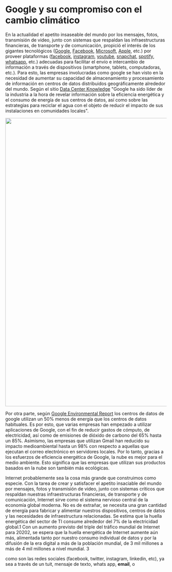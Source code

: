 # Google y su compromiso con el cambio climático
En la actualidad el apetito insaseable del mundo por los mensajes, fotos, transmisión de video, junto con sistemas que respaldan las infraestructuras financieras, de transporte y de comunicación, propició el interés de los gigantes tecnológicos ([Google](https://www.google.com), [Facebook](https://www.facebook.com), [Microsoft](https://www.microsoft.com), [Apple](http://www.apple.com), etc.) por proveer plataformas ([facebook](https://www.facebook.com), [instagram](https://www.instagram.com/), [youtube](http://www.youtube.com), [snapchat](https://www.snapchat.com), [spotify](https://www.spotify.com/), [whatsapp](https://www.whatsapp.com/), etc.) adecuadas para facilitar el envío e intercambio de información a través de dispositivos (smartphone, tablets, computadoras, etc.). Para esto, las empresas involucradas como google se han visto en la necesidad de aumentar su capacidad de almacenamiento y procesamiento de información en centros de datos distribuidos geográficamente alrededor del mundo.
Según el sitio [Data Center Knowledge](http://www.datacenterknowledge.com/archives/2012/01/19/google-our-data-centers-are-good-neighbors/) "Google ha sido líder de la industria a la hora de revelar información sobre la eficiencia energética y el consumo de energía de sus centros de datos, así como sobre las estrategias para reciclar el agua con el objeto de reducir el impacto de sus instalaciones en comunidades locales". 

<img src="https://www.google.com/about/datacenters/gallery/images/_2000/CBF_009.jpg" width="900">

Por otra parte, según [Google Environmental Report](https://environment.google/) los centros de datos de google utilizan un 50% menos de energía que los centros de datos habituales. Es por esto, que varias empresas han empezado a utilizar aplicaciones de Google, con el fin de reducir gastos de cómputo, de electricidad, así como de emisiones de dióxido de carbono del 65% hasta un 85%. Asimismo, las empresas que utilizan Gmail han reducido su impacto medioambiental hasta un 98% con respecto a aquellas que ejecutan el correo electrónico en servidores locales. Por lo tanto, gracias a los esfuerzos de eficiencia energética de Google, la nube es mejor para el medio ambiente. Esto significa que las empresas que utilizan sus productos basados en la nube son también más ecológicas.


Internet probablemente sea la cosa más grande que construimos como especie. Con la tarea de crear y satisfacer el apetito insaciable del mundo por mensajes, fotos y transmisión de video, junto con sistemas críticos que respaldan nuestras infraestructuras financieras, de transporte y de comunicación, Internet sirve como el sistema nervioso central de la economía global moderna.
No es de extrañar, se necesita una gran cantidad de energía para fabricar y alimentar nuestros dispositivos, centros de datos y las necesidades de infraestructura relacionadas. Se estima que la huella energética del sector de TI consume alrededor del 7% de la electricidad global.1 Con un aumento previsto del triple del tráfico mundial de Internet para 20202, se espera que la huella energética de Internet aumente aún más, alimentada tanto por nuestro consumo individual de datos y por la difusión de la era digital a más de la población mundial, de 3 mil millones a más de 4 mil millones a nivel mundial. 3

como son las redes sociales (facebook, twitter, instagram, linkedin, etc),  ya sea a través de un tuit, mensaje de texto, whats app, <b>email</b>, o 
